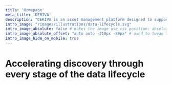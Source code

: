 ```yaml
---
title: 'Homepage'
meta_title: 'DERIVA'
description: "DERIVA is an asset management platform designed to support scientific collaboration through the full lifecycle of data."
intro_image: "/images/illustrations/data-lifecycle.svg"
intro_image_absolute: false # makes the image use css position: absolute; so it looks "offset". It's a visual effect that might not always look good depending on the image you use.
intro_image_absolute_offset: "auto auto -210px -80px" # used to tweak the positioning of the absolute image if enabled above
intro_image_hide_on_mobile: true
---
```


# Accelerating discovery through every stage of the data lifecycle
